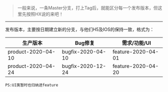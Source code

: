 > 一般来说，一条Master分支，打上Tag后，就能区分每一个发布版本，但这里先按照HX说的来吧！

---

发布版本，主要按日期建立新的分支，与他们H5及IOS的保持一致，格式为：

生产版本 | Bug修复| 需求/功能/UI
---|---|---
product-2020-04-10 | bugfix-2020-04-10| feature-2020-04-01
product-2020-04-24 | bugfix-2020-12-24| feature-2020-04-20

```
PS:UI类暂时也归纳进feature
```

